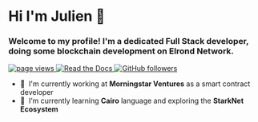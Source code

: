 <h1 align="left">Hi I'm Julien 👋</h1>
<h3 align="left">Welcome to my profile! I'm a dedicated Full Stack developer, doing some blockchain development on Elrond Network.</h3>

<p align="left">
  <a href="https://github.com/therealmasterj/therealmasterj">
    <img src="https://komarev.com/ghpvc/?username=therealmasterj" alt="page views" />
  </a>
  <a href="https://macropower.readthedocs.io/en/latest">
    <img alt="Read the Docs" src="https://img.shields.io/readthedocs/macropower?logo=read-the-docs">
  </a>
  <a href="https://github.com/therealmasterj?tab=followers">
    <img alt="GitHub followers" src="https://img.shields.io/github/followers/therealmasterj?color=green&logo=github">
  </a>
</p>

- :office: &nbsp;I'm currently working at **Morningstar Ventures** as a smart contract developer
- :seedling: &nbsp;I’m currently learning **Cairo** language and exploring the **StarkNet Ecosystem**
 

